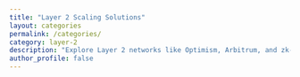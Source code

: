 ```yaml
---
title: "Layer 2 Scaling Solutions"
layout: categories
permalink: /categories/
category: layer-2
description: "Explore Layer 2 networks like Optimism, Arbitrum, and zk-rollups powering faster and cheaper crypto transactions."
author_profile: false
---
```


